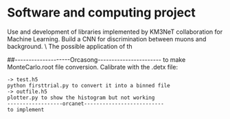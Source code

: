 # Software and computing project
Use and development of libraries implemented by KM3NeT collaboration for Machine Learning. Build a CNN for discrimination between muons and background. \\
The possible application of th

##--------------------Orcasong-----------------------
to make  MonteCarlo.root file conversion. Calibrate with the .detx file:
```calibrate'''
-> test.h5
python firsttrial.py to convert it into a binned file
-> outfile.h5
plotter.py to show the histogram but not working
------------------orcanet--------------------------
to implement
